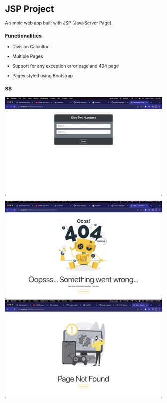 # JSP Project 
A simple web app built with JSP (Java Server Page).
<h3>Functionalities</h3> 

- Division Calcultor

- Multiple Pages
  
- Support for any exception error page and 404 page
  
- Pages styled using Bootstrap

<h3>SS</h3>

![Screenshot 2023-09-27 at 1.38.24 AM.png](src%2Fimages%2FScreenshot%202023-09-27%20at%201.38.24%20AM.png) 

![Screenshot 2023-09-27 at 1.38.55 AM.png](src%2Fimages%2FScreenshot%202023-09-27%20at%201.38.55%20AM.png)
![Screenshot 2023-09-27 at 1.40.36 AM.png](src%2Fimages%2FScreenshot%202023-09-27%20at%201.40.36%20AM.png)
